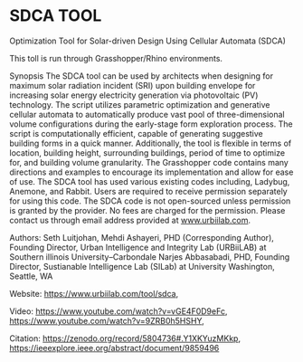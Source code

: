 # SDCA TOOL

Optimization Tool for Solar-driven Design Using Cellular Automata (SDCA)

This toll is run through Grasshopper/Rhino environments.

Synopsis
The SDCA tool can be used by architects when designing for maximum solar radiation incident (SRI) upon building envelope for increasing solar energy electricity generation via photovoltaic (PV) technology. The script utilizes parametric optimization and generative cellular automata to automatically produce vast pool of three-dimensional volume configurations during the early-stage form exploration process. The script is computationally efficient, capable of generating suggestive building forms in a quick manner. Additionally, the tool is flexible in terms of location, building height, surrounding buildings, period of time to optimize for, and building volume granularity. The Grasshopper code contains many directions and examples to encourage its implementation and allow for ease of use. The SDCA tool has used various existing codes including, Ladybug, Anemone, and Rabbit. Users are required to receive permission separately for using this code. The SDCA code is not open-sourced unless permission is granted by the provider. No fees are charged for the permission. Please contact us through email address provided at www.urbiilab.com.

Authors:
Seth Luitjohan,
Mehdi Ashayeri, PHD (Corresponding Author), Founding Director, Urban Intelligence and Integrity Lab (URBiiLAB) at Southern illinois University–Carbondale
Narjes Abbasabadi, PHD, Founding Director, Sustianable Intelligence Lab (SILab) at University Washington, Seattle, WA

Website:
https://www.urbiilab.com/tool/sdca,

Video:
https://www.youtube.com/watch?v=vGE4F0D9eFc,
https://www.youtube.com/watch?v=9ZRB0h5HSHY,

Citation:
https://zenodo.org/record/5804736#.Y1XKYuzMKkp,
https://ieeexplore.ieee.org/abstract/document/9859496
